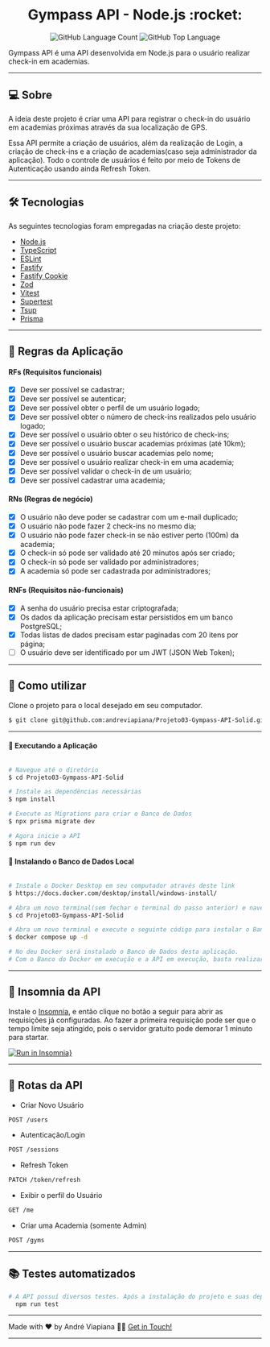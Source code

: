 <p align="center">
  <h1 align="center">Gympass API - Node.js :rocket:</h1>
</p>

<p align="center" margin-top="25px" >
  <img alt="GitHub Language Count" src="https://img.shields.io/github/languages/count/andreviapiana/Projeto03-Gympass-API-Solid" />

  <img alt="GitHub Top Language" src="https://img.shields.io/github/languages/top/andreviapiana/Projeto03-Gympass-API-Solid" />
</p>


Gympass API é uma API desenvolvida em Node.js para o usuário realizar check-in em academias.

___

## 💻 Sobre
A ideia deste projeto é criar uma API para registrar o check-in do usuário em academias próximas através da sua localização de GPS.

Essa API permite a criação de usuários, além da realização de Login, a criação de check-ins e a criação de academias(caso seja administrador da aplicação). Todo o controle de usuários é feito por meio de Tokens de Autenticação usando ainda Refresh Token.

___

## 🛠 Tecnologias

As seguintes tecnologias foram empregadas na criação deste projeto:

- [Node.js](https://nodejs.org/en)
- [TypeScript](https://www.typescriptlang.org/)
- [ESLint](https://eslint.org/)
- [Fastify](https://www.npmjs.com/package/fastify)
- [Fastify Cookie](https://www.npmjs.com/package/@fastify/cookie)
- [Zod](https://www.npmjs.com/package/zod)
- [Vitest](https://vitest.dev/)
- [Supertest](https://www.npmjs.com/package/supertest)
- [Tsup](https://tsup.egoist.dev/)
- [Prisma](https://www.prisma.io/)

___

## 🚀 Regras da Aplicação

#### RFs (Requisitos funcionais)

- [x] Deve ser possível se cadastrar;
- [x] Deve ser possível se autenticar;
- [x] Deve ser possível obter o perfil de um usuário logado;
- [x] Deve ser possível obter o número de check-ins realizados pelo usuário logado;
- [x] Deve ser possível o usuário obter o seu histórico de check-ins;
- [x] Deve ser possível o usuário buscar academias próximas (até 10km);
- [x] Deve ser possível o usuário buscar academias pelo nome;
- [x] Deve ser possível o usuário realizar check-in em uma academia;
- [x] Deve ser possível validar o check-in de um usuário;
- [x] Deve ser possível cadastrar uma academia;

#### RNs (Regras de negócio)

- [x] O usuário não deve poder se cadastrar com um e-mail duplicado;
- [x] O usuário não pode fazer 2 check-ins no mesmo dia;
- [x] O usuário não pode fazer check-in se não estiver perto (100m) da academia;
- [x] O check-in só pode ser validado até 20 minutos após ser criado;
- [x] O check-in só pode ser validado por administradores;
- [x] A academia só pode ser cadastrada por administradores;

#### RNFs (Requisitos não-funcionais)

- [x] A senha do usuário precisa estar criptografada;
- [x] Os dados da aplicação precisam estar persistidos em um banco PostgreSQL;
- [x] Todas listas de dados precisam estar paginadas com 20 itens por página;
- [ ] O usuário deve ser identificado por um JWT (JSON Web Token);

___

## 🚀 Como utilizar

Clone o projeto para o local desejado em seu computador.

```bash
$ git clone git@github.com:andreviapiana/Projeto03-Gympass-API-Solid.git
```
___

#### 🚧 Executando a Aplicação
```bash

# Navegue até o diretório
$ cd Projeto03-Gympass-API-Solid

# Instale as dependências necessárias
$ npm install

# Execute as Migrations para criar o Banco de Dados
$ npx prisma migrate dev

# Agora inicie a API
$ npm run dev

```

#### 🚧 Instalando o Banco de Dados Local
```bash

# Instale o Docker Desktop em seu computador através deste link
$ https://docs.docker.com/desktop/install/windows-install/

# Abra um novo terminal(sem fechar o terminal do passo anterior) e navegue até o diretório
$ cd Projeto03-Gympass-API-Solid

# Abra um novo terminal e execute o seguinte código para instalar o Banco(o Docker deve estar instalado e em execução)
$ docker compose up -d

# No deu Docker será instalado o Banco de Dados desta aplicação.
# Com o Banco do Docker em execução e a API em execução, basta realizar as requisições pelo Insomnia.

```

___

## 📇 Insomnia da API

Instale o [Insomnia](https://insomnia.rest/download), e então clique no botão a seguir para abrir as requisições já configuradas.
Ao fazer a primeira requisição pode ser que o tempo limite seja atingido, pois o servidor gratuito pode demorar 1 minuto para startar.

[![Run in Insomnia}](https://insomnia.rest/images/run.svg)](https://insomnia.rest/run/?label=Gympass-API-Solid&uri=https%3A%2F%2Fraw.githubusercontent.com%2Fandreviapiana%2FProjeto03-Gympass-API-Solid%2Fmaster%2Fexport%3Ftoken%3DGHSAT0AAAAAACFDS6KMMHVECV6EDCDCZNKEZKL2LHQ)

___

## 🔀 Rotas da API

- Criar Novo Usuário
```bash
POST /users
```

- Autenticação/Login
```bash
POST /sessions
```

- Refresh Token
```bash
PATCH /token/refresh
```

- Exibir o perfil do Usuário
```bash
GET /me
```

- Criar uma Academia (somente Admin)
```bash
POST /gyms
```

___

## 📚 Testes automatizados

```bash
# A API possuí diversos testes. Após a instalação do projeto e suas depêndencias:
  npm run test
```

___

Made with ❤️ by André Viapiana 👋🏽 [Get in Touch!](https://www.linkedin.com/in/andreviapiana/)

---

